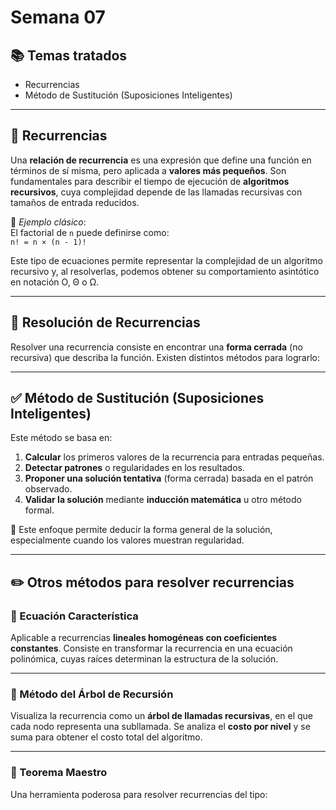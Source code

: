 # Semana 07

## 📚 Temas tratados
- Recurrencias
- Método de Sustitución (Suposiciones Inteligentes)

---

## 🔁 Recurrencias

Una **relación de recurrencia** es una expresión que define una función en términos de sí misma, pero aplicada a **valores más pequeños**. Son fundamentales para describir el tiempo de ejecución de **algoritmos recursivos**, cuya complejidad depende de las llamadas recursivas con tamaños de entrada reducidos.

📌 _Ejemplo clásico_:  
El factorial de `n` puede definirse como:  
`n! = n × (n - 1)!`

Este tipo de ecuaciones permite representar la complejidad de un algoritmo recursivo y, al resolverlas, podemos obtener su comportamiento asintótico en notación O, Θ o Ω.

---

## 🧠 Resolución de Recurrencias

Resolver una recurrencia consiste en encontrar una **forma cerrada** (no recursiva) que describa la función. Existen distintos métodos para lograrlo:

---

## ✅ Método de Sustitución (Suposiciones Inteligentes)

Este método se basa en:

1. **Calcular** los primeros valores de la recurrencia para entradas pequeñas.
2. **Detectar patrones** o regularidades en los resultados.
3. **Proponer una solución tentativa** (forma cerrada) basada en el patrón observado.
4. **Validar la solución** mediante **inducción matemática** u otro método formal.

🔎 Este enfoque permite deducir la forma general de la solución, especialmente cuando los valores muestran regularidad.

---

## ✏️ Otros métodos para resolver recurrencias

### 📐 Ecuación Característica

Aplicable a recurrencias **lineales homogéneas con coeficientes constantes**. Consiste en transformar la recurrencia en una ecuación polinómica, cuyas raíces determinan la estructura de la solución.

---

### 🌳 Método del Árbol de Recursión

Visualiza la recurrencia como un **árbol de llamadas recursivas**, en el que cada nodo representa una subllamada. Se analiza el **costo por nivel** y se suma para obtener el costo total del algoritmo.

---

### 📘 Teorema Maestro

Una herramienta poderosa para resolver recurrencias del tipo:

